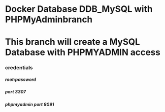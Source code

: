 # Docker Database DDB_MySQL with PHPMyAdminbranch

# This branch will create a MySQL Database with PHPMYADMIN access

### credentials

##### root:password
##### port 3307
##### phpmyadmin port 8091
